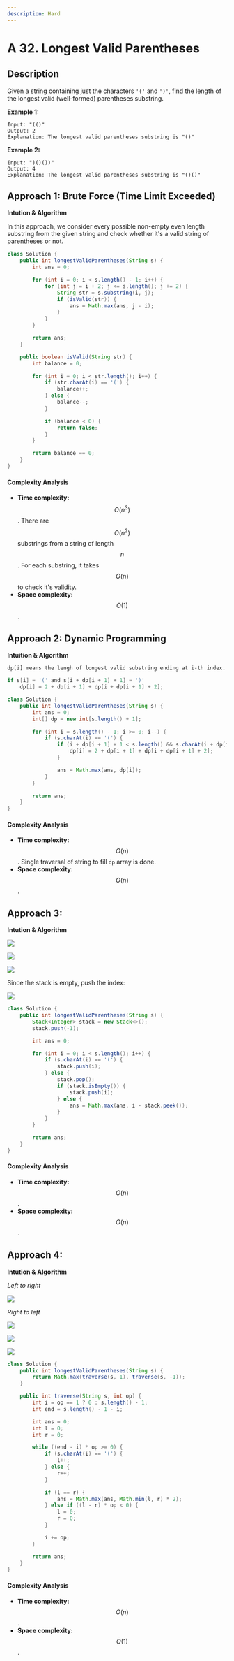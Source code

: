 ```yaml
---
description: Hard
---
```


# A 32. Longest Valid Parentheses

## Description

Given a string containing just the characters `'('` and `')'`, find the length of the longest valid \(well-formed\) parentheses substring.

**Example 1:**

```text
Input: "(()"
Output: 2
Explanation: The longest valid parentheses substring is "()"
```

**Example 2:**

```text
Input: ")()())"
Output: 4
Explanation: The longest valid parentheses substring is "()()"
```

## Approach 1: Brute Force \(Time Limit Exceeded\)

**Intution & Algorithm**

In this approach, we consider every possible non-empty even length substring from the given string and check whether it's a valid string of parentheses or not.

```java
class Solution {
    public int longestValidParentheses(String s) {
        int ans = 0;

        for (int i = 0; i < s.length() - 1; i++) {
            for (int j = i + 2; j <= s.length(); j += 2) {
                String str = s.substring(i, j);
                if (isValid(str)) {
                    ans = Math.max(ans, j - i);
                }
            }
        }

        return ans;
    }

    public boolean isValid(String str) {
        int balance = 0;

        for (int i = 0; i < str.length(); i++) {
            if (str.charAt(i) == '(') {
                balance++;
            } else {
                balance--;
            }

            if (balance < 0) {
                return false;
            }
        }

        return balance == 0;
    }
}
```

#### Complexity Analysis

* **Time complexity:** $$O(n^3)$$. There are $$O(n^2)$$ substrings from a string of length $$n$$. For each substring, it takes $$O(n)$$ to check it's validity.
* **Space complexity:** $$O(1)$$.

## Approach 2: Dynamic Programmin**g**

**Intuition & Algorithm**

`dp[i] means the lengh of longest valid substring ending at i-th index.`

```java
if s[i] = '(' and s[i + dp[i + 1] + 1] = ')'
    dp[i] = 2 + dp[i + 1] + dp[i + dp[i + 1] + 2];
```

```java
class Solution {
    public int longestValidParentheses(String s) {
        int ans = 0;
        int[] dp = new int[s.length() + 1];

        for (int i = s.length() - 1; i >= 0; i--) {
            if (s.charAt(i) == '(') {
                if (i + dp[i + 1] + 1 < s.length() && s.charAt(i + dp[i + 1] + 1) == ')') {
                    dp[i] = 2 + dp[i + 1] + dp[i + dp[i + 1] + 2];
                }

                ans = Math.max(ans, dp[i]);
            }
        }

        return ans;
    }
}
```

#### Complexity Analysis

* **Time complexity:** $$O(n)$$. Single traversal of string to fill `dp` array is done.
* **Space complexity:** $$O(n)$$.

## Approach 3: 

**Intution & Algorithm**

![](../../../.gitbook/assets/image%20%2857%29.png)

![](../../../.gitbook/assets/image%20%2847%29.png)

![](../../../.gitbook/assets/image%20%2855%29.png)

Since the stack is empty, push the index:

![](../../../.gitbook/assets/image%20%2858%29.png)

```java
class Solution {
    public int longestValidParentheses(String s) {
        Stack<Integer> stack = new Stack<>();
        stack.push(-1);

        int ans = 0;

        for (int i = 0; i < s.length(); i++) {
            if (s.charAt(i) == '(') {
                stack.push(i);
            } else {
                stack.pop();
                if (stack.isEmpty()) {
                    stack.push(i);
                } else {
                    ans = Math.max(ans, i - stack.peek());
                }
            }
        }

        return ans;
    }
}
```

#### Complexity Analysis

* **Time complexity:** $$O(n)$$.
* **Space complexity:** $$O(n)$$.



## Approach 4: 

**Intution & Algorithm**

_Left to right_

![](../../../.gitbook/assets/image%20%2850%29.png)

_Right to left_

![](../../../.gitbook/assets/image%20%2856%29.png)

![](../../../.gitbook/assets/image%20%2859%29.png)

![](../../../.gitbook/assets/image%20%2849%29.png)

```java
class Solution {
    public int longestValidParentheses(String s) {
        return Math.max(traverse(s, 1), traverse(s, -1));
    }

    public int traverse(String s, int op) {
        int i = op == 1 ? 0 : s.length() - 1;
        int end = s.length() - 1 - i;

        int ans = 0;
        int l = 0;
        int r = 0;

        while ((end - i) * op >= 0) {
            if (s.charAt(i) == '(') {
                l++;
            } else {
                r++;
            }

            if (l == r) {
                ans = Math.max(ans, Math.min(l, r) * 2);
            } else if ((l - r) * op < 0) {
                l = 0;
                r = 0;
            }

            i += op;
        }

        return ans;
    }
}
```

#### Complexity Analysis

* **Time complexity:** $$O(n)$$.
* **Space complexity:** $$O(1)$$.

